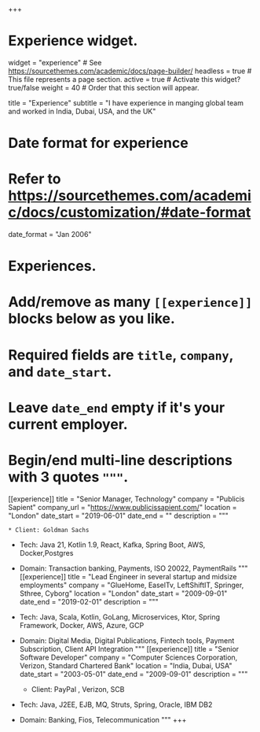 +++
# Experience widget.
widget = "experience"  # See https://sourcethemes.com/academic/docs/page-builder/
headless = true  # This file represents a page section.
active = true  # Activate this widget? true/false
weight = 40  # Order that this section will appear.

title = "Experience"
subtitle = "I have experience in manging global team and worked in India, Dubai, USA, and the UK"

# Date format for experience
#   Refer to https://sourcethemes.com/academic/docs/customization/#date-format
date_format = "Jan 2006"

# Experiences.
#   Add/remove as many `[[experience]]` blocks below as you like.
#   Required fields are `title`, `company`, and `date_start`.
#   Leave `date_end` empty if it's your current employer.
#   Begin/end multi-line descriptions with 3 quotes `"""`.
[[experience]]
  title = "Senior Manager, Technology"
  company = "Publicis Sapient"
  company_url = "https://www.publicissapient.com/"
  location = "London"
  date_start = "2019-06-01"
  date_end = ""
  description = """
  
    * Client: Goldman Sachs
  * Tech: Java 21, Kotlin 1.9, React, Kafka, Spring Boot, AWS, Docker,Postgres
  * Domain: Transaction banking, Payments, ISO 20022, PaymentRails
  """
[[experience]]
  title = "Lead Engineer in several startup and midsize employments"
  company = "GlueHome, EaselTv, LeftShiftIT, Springer, Sthree, Cyborg"
  location = "London"
  date_start = "2009-09-01"
  date_end = "2019-02-01"
  description = """
  
  * Tech: Java, Scala, Kotlin, GoLang, Microservices, Ktor, Spring Framework, Docker, AWS, Azure, GCP 
  * Domain: Digital Media, Digital Publications, Fintech tools, Payment Subscription, Client API Integration
  """
[[experience]]
  title = "Senior Software Developer"
  company = "Computer Sciences Corporation, Verizon, Standard Chartered Bank"
  location = "India, Dubai, USA"
  date_start = "2003-05-01"
  date_end = "2009-09-01"
  description = """
  
    * Client: PayPal , Verizon, SCB
  * Tech: Java, J2EE, EJB, MQ, Struts, Spring, Oracle, IBM DB2
  * Domain: Banking, Fios, Telecommunication
  """
+++
